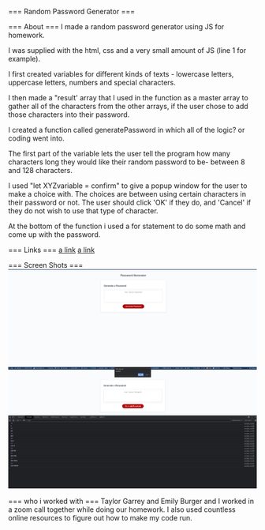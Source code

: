 === Random Password Generator ===

=== About ===
I made a random password generator using JS for homework.

I was supplied with the html, css and a very small amount of JS (line 1 for example).

I first created variables for different kinds of texts - lowercase letters, uppercase letters, numbers and special characters.

I then made a "result' array that I used in the function as a master array to gather all of the characters from the other arrays, if the user chose to add those characters into their password.

I created a function called generatePassword in which all of the logic? or coding went into.

The first part of the variable lets the user tell the program how many characters long they would like their random password to be- between 8 and 128 characters.

I used "let XYZvariable = confirm" to give a popup window for the user to make a choice with. The choices are between using certain characters in their password or not. The user should click 'OK' if they do, and 'Cancel' if they do not wish to use that type of character.

At the bottom of the function i used a for statement to do some math and come up with the password.

=== Links ===
[a link](https://github.com/BennetWilson/03-homework)
[a link](https://bennetwilson.github.io/03-homework/)

=== Screen Shots ===
![alt text](assets\capture1.PNG)
![alt text](assets\capture-inspect.PNG)

=== who i worked with ===
Taylor Garrey and Emily Burger and I worked in a zoom call together while doing our homework.
I also used countless online resources to figure out how to make my code run.